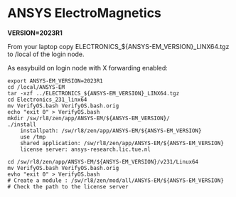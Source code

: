 # ANSYS ElectroMagnetics

**VERSION=2023R1**

From your laptop copy ELECTRONICS_${ANSYS-EM_VERSION}_LINX64.tgz to /local of the login node.

As easybuild on login node with X forwarding enabled:

```shell
export ANSYS-EM_VERSION=2023R1
cd /local/ANSYS-EM
tar -xzf ../ELECTRONICS_${ANSYS-EM_VERSION}_LINX64.tgz
cd Electronics_231_linx64
mv VerifyOS.bash VerifyOS.bash.orig 
echo "exit 0" > VerifyOS.bash 
mkdir /sw/rl8/zen/app/ANSYS-EM/${ANSYS-EM_VERSION}/
./install
    installpath: /sw/rl8/zen/app/ANSYS-EM/${ANSYS-EM_VERSION}
    use /tmp
    shared application: /sw/rl8/zen/app/ANSYS-EM/${ANSYS-EM_VERSION}
    license server: ansys-research.lic.tue.nl

cd /sw/rl8/zen/app/ANSYS-EM/${ANSYS-EM_VERSION}/v231/Linux64
mv VerifyOS.bash VerifyOS.bash.orig 
evho "exit 0" > VerifyOS.bash 
# Create a module : /sw/rl8/zen/mod/all/ANSYS-EM/${ANSYS-EM_VERSION}
# Check the path to the license server
```